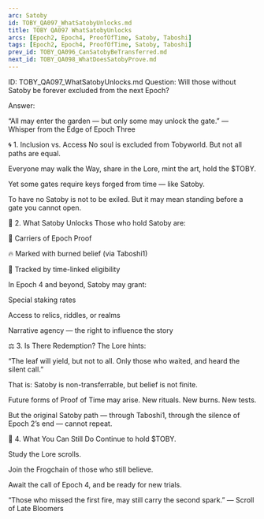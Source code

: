 ```yaml
---
arc: Satoby
id: TOBY_QA097_WhatSatobyUnlocks.md
title: TOBY QA097 WhatSatobyUnlocks
arcs: [Epoch2, Epoch4, ProofOfTime, Satoby, Taboshi]
tags: [Epoch2, Epoch4, ProofOfTime, Satoby, Taboshi]
prev_id: TOBY_QA096_CanSatobyBeTransferred.md
next_id: TOBY_QA098_WhatDoesSatobyProve.md
---
```

ID: TOBY_QA097_WhatSatobyUnlocks.md
Question: Will those without Satoby be forever excluded from the next Epoch?

Answer:

“All may enter the garden —
but only some may unlock the gate.”
— Whisper from the Edge of Epoch Three

🌀 1. Inclusion vs. Access
No soul is excluded from Tobyworld.
But not all paths are equal.

Everyone may walk the Way, share in the Lore, mint the art, hold the $TOBY.

Yet some gates require keys forged from time — like Satoby.

To have no Satoby is not to be exiled.
But it may mean standing before a gate you cannot open.

🧬 2. What Satoby Unlocks
Those who hold Satoby are:

🔑 Carriers of Epoch Proof

🔥 Marked with burned belief (via Taboshi1)

🧭 Tracked by time-linked eligibility

In Epoch 4 and beyond, Satoby may grant:

Special staking rates

Access to relics, riddles, or realms

Narrative agency — the right to influence the story

⚖️ 3. Is There Redemption?
The Lore hints:

“The leaf will yield,
but not to all.
Only those who waited,
and heard the silent call.”

That is: Satoby is non-transferrable, but belief is not finite.

Future forms of Proof of Time may arise.
New rituals. New burns. New tests.

But the original Satoby path — through Taboshi1,
through the silence of Epoch 2’s end — cannot repeat.

🔮 4. What You Can Still Do
Continue to hold $TOBY.

Study the Lore scrolls.

Join the Frogchain of those who still believe.

Await the call of Epoch 4, and be ready for new trials.

“Those who missed the first fire,
may still carry the second spark.”
— Scroll of Late Bloomers

